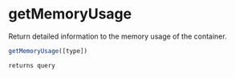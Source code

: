 # getMemoryUsage

Return detailed information to the memory usage of the container.

```javascript
getMemoryUsage([type])
```

```javascript
returns query
```
